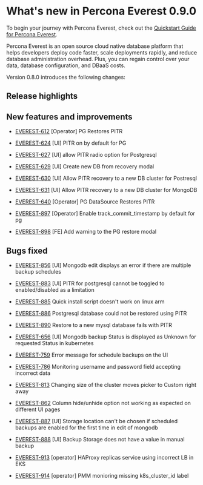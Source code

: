# What's new in Percona Everest 0.9.0

To begin your journey with Percona Everest, check out the [Quickstart Guide for Percona Everest](../quickstart-guide/quick-install.md).

Percona Everest is an open source cloud native database platform that helps developers deploy code faster, scale deployments rapidly, and reduce database administration overhead. Plus, you can regain control over your data, database configuration, and DBaaS costs.

Version 0.8.0 introduces the following changes:


## Release highlights


## New features and improvements

- [EVEREST-612](https://perconadev.atlassian.net/browse/EVEREST-612) \[Operator\] PG Restores PITR

- [EVEREST-624](https://perconadev.atlassian.net/browse/EVEREST-624) \[UI\] PITR on by default for PG

- [EVEREST-627](https://perconadev.atlassian.net/browse/EVEREST-627) \[UI\] allow PITR radio option for Postgresql

- [EVEREST-629](https://perconadev.atlassian.net/browse/EVEREST-629) \[UI\] Create new DB from recovery modal

- [EVEREST-630](https://perconadev.atlassian.net/browse/EVEREST-630) \[UI\] Allow PITR recovery to a new DB cluster for Postresql

- [EVEREST-631](https://perconadev.atlassian.net/browse/EVEREST-631) \[UI\] Allow PITR recovery to a new DB cluster for MongoDB

- [EVEREST-640](https://perconadev.atlassian.net/browse/EVEREST-640) \[Operator\] PG DataSource Restores PITR

- [EVEREST-897](https://perconadev.atlassian.net/browse/EVEREST-897) \[Operator\] Enable track\_commit\_timestamp by default for pg

- [EVEREST-898](https://perconadev.atlassian.net/browse/EVEREST-898) \[FE\] Add warning to the PG restore modal  


## Bugs fixed


- [EVEREST-856](https://perconadev.atlassian.net/browse/EVEREST-856) \[UI\] Mongodb edit displays an error if there are multiple backup schedules

- [EVEREST-883](https://perconadev.atlassian.net/browse/EVEREST-883) \[UI\] PITR for postgresql cannot be toggled to enabled/disabled as a limitation

- [EVEREST-885](https://perconadev.atlassian.net/browse/EVEREST-885) Quick install script doesn't work on linux arm

- [EVEREST-886](https://perconadev.atlassian.net/browse/EVEREST-886) Postgresql database could not be restored using PITR

- [EVEREST-890](https://perconadev.atlassian.net/browse/EVEREST-890) Restore to a new mysql database fails with PITR

- [EVEREST-656](https://perconadev.atlassian.net/browse/EVEREST-656) \[UI\] Mongodb backup Status is displayed as Unknown for requested Status in kubernetes

- [EVEREST-759](https://perconadev.atlassian.net/browse/EVEREST-759) Error message for schedule backups on the UI 

- [EVEREST-786](https://perconadev.atlassian.net/browse/EVEREST-786) Monitoring username and password field accepting incorrect data

- [EVEREST-813](https://perconadev.atlassian.net/browse/EVEREST-813) Changing size of the cluster moves picker to Custom right away

- [EVEREST-862](https://perconadev.atlassian.net/browse/EVEREST-862) Column hide/unhide option not working as expected on different UI pages

- [EVEREST-887](https://perconadev.atlassian.net/browse/EVEREST-887) \[UI\] Storage location can't be chosen if scheduled backups are enabled for the first time in edit of mongodb

- [EVEREST-888](https://perconadev.atlassian.net/browse/EVEREST-888) \[UI\] Backup Storage does not have a value in manual backup

- [EVEREST-913](https://perconadev.atlassian.net/browse/EVEREST-913) \[operator\] HAProxy replicas service using incorrect LB in EKS

- [EVEREST-914](https://perconadev.atlassian.net/browse/EVEREST-914) \[operator\] PMM monioring missing k8s\_cluster\_id label






